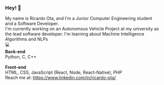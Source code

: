 ### Hey! 👋
<!--
**ricardokenzo/ricardokenzo** is a ✨ _special_ ✨ repository because its `README.md` (this file) appears on your GitHub profile.

Here are some ideas to get you started:

- 🔭 I’m currently working on ...
- 🌱 I’m currently learning ...
- 👯 I’m looking to collaborate on ...
- 🤔 I’m looking for help with ...
- 💬 Ask me about ...
- 📫 How to reach me: ...
- 😄 Pronouns: ...
- ⚡ Fun fact: ...
-->

My name is Ricardo Ota, and I'm a Junior Computer Engineering student and a Software Developer. <br/>
I'm currently working on an Autonomous Vehicle Project at my university as the lead software developer.
I'm learning about Machine Intelligence Algorithms and NLPs
<br/>
:computer: <br/> 
**Back-end** <br/>
Python, C, C++ <br/> <br/>
**Front-end** <br/>
HTML, CSS, JavaScript (React, Node, React-Native), PHP
<br/>
Reach me at: https://www.linkedin.com/in/ricardo-ota/
